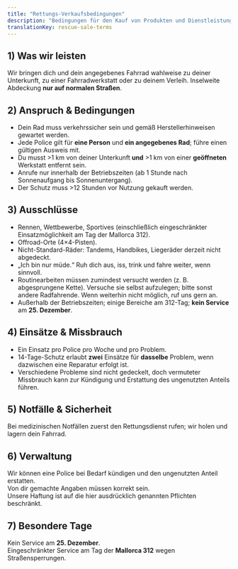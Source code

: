 ```yaml
---
title: "Rettungs-Verkaufsbedingungen"
description: "Bedingungen für den Kauf von Produkten und Dienstleistungen von Mallorca Bicycle Rescue."
translationKey: rescue-sale-terms
---
```


## 1) Was wir leisten
Wir bringen dich und dein angegebenes Fahrrad wahlweise zu deiner Unterkunft, zu einer Fahrradwerkstatt oder zu deinem Verleih. Inselweite Abdeckung **nur auf normalen Straßen**.

## 2) Anspruch & Bedingungen
- Dein Rad muss verkehrssicher sein und gemäß Herstellerhinweisen gewartet werden.  
- Jede Police gilt für **eine Person** und **ein angegebenes Rad**; führe einen gültigen Ausweis mit.  
- Du musst >1 km von deiner Unterkunft **und** >1 km von einer **geöffneten** Werkstatt entfernt sein.  
- Anrufe nur innerhalb der Betriebszeiten (ab 1 Stunde nach Sonnenaufgang bis Sonnenuntergang).  
- Der Schutz muss >12 Stunden vor Nutzung gekauft werden.

## 3) Ausschlüsse
- Rennen, Wettbewerbe, Sportives (einschließlich eingeschränkter Einsatzmöglichkeit am Tag der Mallorca 312).  
- Offroad-Orte (4×4-Pisten).  
- Nicht-Standard-Räder: Tandems, Handbikes, Liegeräder derzeit nicht abgedeckt.  
- „Ich bin nur müde.“ Ruh dich aus, iss, trink und fahre weiter, wenn sinnvoll.  
- Routinearbeiten müssen zumindest versucht werden (z. B. abgesprungene Kette). Versuche sie selbst aufzulegen; bitte sonst andere Radfahrende. Wenn weiterhin nicht möglich, ruf uns gern an.  
- Außerhalb der Betriebszeiten; einige Bereiche am 312-Tag; **kein Service** am **25. Dezember**.

## 4) Einsätze & Missbrauch
- Ein Einsatz pro Police pro Woche und pro Problem.  
- 14-Tage-Schutz erlaubt **zwei** Einsätze für **dasselbe** Problem, wenn dazwischen eine Reparatur erfolgt ist.  
- Verschiedene Probleme sind nicht gedeckelt, doch vermuteter Missbrauch kann zur Kündigung und Erstattung des ungenutzten Anteils führen.

## 5) Notfälle & Sicherheit
Bei medizinischen Notfällen zuerst den Rettungsdienst rufen; wir holen und lagern dein Fahrrad.

## 6) Verwaltung
Wir können eine Police bei Bedarf kündigen und den ungenutzten Anteil erstatten.  
Von dir gemachte Angaben müssen korrekt sein.  
Unsere Haftung ist auf die hier ausdrücklich genannten Pflichten beschränkt.

## 7) Besondere Tage
Kein Service am **25. Dezember**.  
Eingeschränkter Service am Tag der **Mallorca 312** wegen Straßensperrungen.


